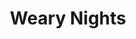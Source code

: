 ---
layout: post
title: Weary Nights
description: Doug Holmes of Another Hundred Miles playing at the fifth annual Battle in Amherst, Massachusetts on June 5th, 2011. This track is titled "Weary Nights". 
embed_player:
  type: youtube
  src: pLm1exqxUT4
---